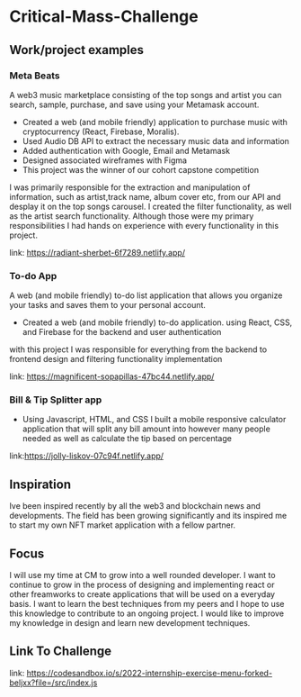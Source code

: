 # Critical-Mass-Challenge
## Work/project examples
### Meta Beats
A web3 music marketplace consisting of the top songs and artist you can search, 
sample, purchase, and save using your Metamask account. 
* Created a web (and mobile friendly) application to purchase music with 
cryptocurrency (React, Firebase, Moralis).
* Used Audio DB API to extract the necessary music data and information
* Added authentication with Google, Email and Metamask
* Designed associated wireframes with Figma 
* This project was the winner of our cohort capstone competition

I was primarily responsible for the extraction and manipulation of information, such as artist,track name, album cover etc, from our API and desplay it on the top songs carousel. I created the filter functionality, as well as the artist search functionality. Although those were my primary responsibilities I had hands on experience with every functionality in this project.

link: https://radiant-sherbet-6f7289.netlify.app/

### To-do App
A web (and mobile friendly) to-do list application that allows you organize your tasks 
and saves them to your personal account.
* Created a web (and mobile friendly) to-do application. using React, CSS, 
and Firebase for the backend and user authentication

with this project I was responsible for everything from the backend to frontend design and filtering functionality implementation 

link: https://magnificent-sopapillas-47bc44.netlify.app/

### Bill & Tip Splitter app
* Using Javascript, HTML, and CSS I built a mobile responsive calculator application that will split any bill amount into however many people needed as well as calculate the tip based on percentage

link:https://jolly-liskov-07c94f.netlify.app/
## Inspiration
Ive been inspired recently by all the web3 and blockchain news and developments. The field has been growing significantly and its inspired me to start my own NFT market application with a fellow partner. 

## Focus
I will use my time at CM to grow into a well rounded developer. I want to continue to grow in the process of designing and implementing react or other freamworks to create applications that will be used on a everyday basis. I want to learn the best techniques from my peers and I hope to use this knowledge to contribute to an ongoing project. I would like to improve my knowledge in design and learn new development techniques.
## Link To Challenge
link: https://codesandbox.io/s/2022-internship-exercise-menu-forked-beljxx?file=/src/index.js
